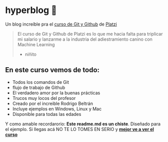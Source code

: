 # hyperblog 👾

Un blog increíble pra el [curso de Git y Github](https://platzi.com/cursos/git-github/ "curso de Git y Github") de [Platzi](https://platzi.com/ "Platzi")

> El curso de Git y Github de Platzi es lo que me hacia falta para triplicar mi salario y lanzarme a la industria del adiestramiento canino con Machine Learning
>
> - niñito

## En este curso vemos de todo:

- Todos los comandos de Git
- flujo de trabajo de Github
- El verdadero amor por la buenas prácticas
- Trucos muy locos del profesor
- Creado por el increible Rodrigo Beltrán
- Incluye ejemplos en Windows, Linux y Mac
- Disponible para todas las edades

Y como amable recordarorio: **Este readme.md es un chiste**. Diseñado para el ejemplo. Si llegas acá NO TE LO TOMES EN SERIO y [**mejor ve a ver el curso**](https://platzi.com/cursos/git-github/ "mejor ve a ver el curso")
